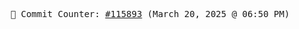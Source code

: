 <p align="center">
    <samp>
        📮 Commit Counter: <a href="https://github.com/Javascript-void0/Javascript-void0/commits/main">#115893</a> (March 20, 2025 @ 06:50 PM)
    </samp>
</p>